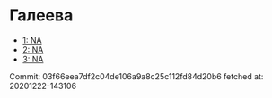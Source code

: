 # Галеева
- [1: NA](1.md)
- [2: NA](2.md)
- [3: NA](3.md)

Commit: 03f66eea7df2c04de106a9a8c25c112fd84d20b6
 fetched at: 20201222-143106
